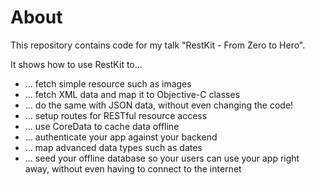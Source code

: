 # About

This repository contains code for my talk "RestKit - From Zero to Hero". 

It shows how to use RestKit to...

* ... fetch simple resource such as images
* ... fetch XML data and map it to Objective-C classes
* ... do the same with JSON data, without even changing the code!
* ... setup routes for RESTful resource access
* ... use CoreData to cache data offline
* ... authenticate your app against your backend
* ... map advanced data types such as dates
* ... seed your offline database so your users can use your app right away, without even having to connect to the internet